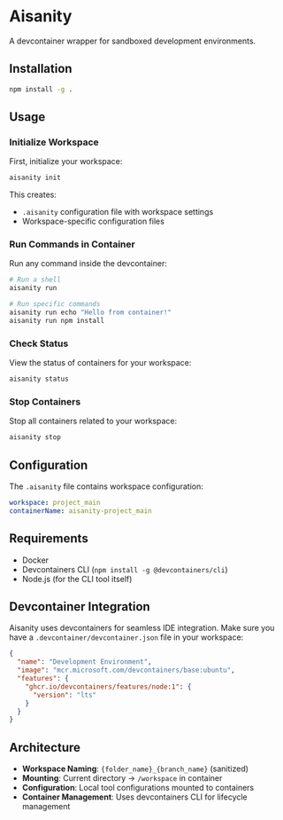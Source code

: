 # Aisanity

A devcontainer wrapper for sandboxed development environments.

## Installation

```bash
npm install -g .
```

## Usage

### Initialize Workspace

First, initialize your workspace:

```bash
aisanity init
```

This creates:
- `.aisanity` configuration file with workspace settings
- Workspace-specific configuration files

### Run Commands in Container

Run any command inside the devcontainer:

```bash
# Run a shell
aisanity run

# Run specific commands
aisanity run echo "Hello from container!"
aisanity run npm install
```

### Check Status

View the status of containers for your workspace:

```bash
aisanity status
```

### Stop Containers

Stop all containers related to your workspace:

```bash
aisanity stop
```

## Configuration

The `.aisanity` file contains workspace configuration:

```yaml
workspace: project_main
containerName: aisanity-project_main
```

## Requirements

- Docker
- Devcontainers CLI (`npm install -g @devcontainers/cli`)
- Node.js (for the CLI tool itself)

## Devcontainer Integration

Aisanity uses devcontainers for seamless IDE integration. Make sure you have a `.devcontainer/devcontainer.json` file in your workspace:

```json
{
  "name": "Development Environment",
  "image": "mcr.microsoft.com/devcontainers/base:ubuntu",
  "features": {
    "ghcr.io/devcontainers/features/node:1": {
      "version": "lts"
    }
  }
}
```

## Architecture

- **Workspace Naming**: `{folder_name}_{branch_name}` (sanitized)
- **Mounting**: Current directory → `/workspace` in container
- **Configuration**: Local tool configurations mounted to containers
- **Container Management**: Uses devcontainers CLI for lifecycle management